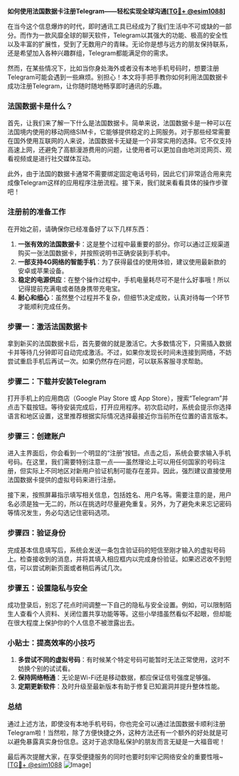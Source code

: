 **如何使用法国数据卡注册Telegram——轻松实现全球沟通[[TG💪+ @esim1088](https://t.me/s/esim1088)]**

在当今这个信息爆炸的时代，即时通讯工具已经成为了我们生活中不可或缺的一部分。而作为一款风靡全球的聊天软件，Telegram以其强大的功能、极高的安全性以及丰富的扩展性，受到了无数用户的青睐。无论你是想与远方的朋友保持联系，还是希望加入各种兴趣群组，Telegram都能满足你的需求。

然而，在某些情况下，比如当你身处海外或者没有本地手机号码时，想要注册Telegram可能会遇到一些麻烦。别担心！本文将手把手教你如何利用法国数据卡成功注册Telegram，让你随时随地畅享即时通讯的乐趣。

### 法国数据卡是什么？

首先，让我们来了解一下什么是法国数据卡。简单来说，法国数据卡是一种可以在法国境内使用的移动网络SIM卡，它能够提供稳定的上网服务。对于那些经常需要在国外使用互联网的人来说，法国数据卡无疑是一个非常实用的选择。它不仅支持高速上网，还避免了高额漫游费用的问题，让使用者可以更加自由地浏览网页、观看视频或是进行社交媒体互动。

此外，由于法国的数据卡通常不需要绑定固定电话号码，因此它们非常适合用来完成像Telegram这样的应用程序注册流程。接下来，我们就来看看具体的操作步骤吧！

### 注册前的准备工作

在开始之前，请确保你已经准备好了以下几样东西：

1. **一张有效的法国数据卡**：这是整个过程中最重要的部分。你可以通过正规渠道购买一张法国数据卡，并按照说明书正确安装到手机中。
2. **一部支持4G网络的智能手机**：为了获得最佳的使用体验，建议使用最新款的安卓或苹果设备。
3. **稳定的电源供应**：在整个操作过程中，手机电量耗尽可不是什么好事哦！所以记得提前充满电或者随身携带充电宝。
4. **耐心和细心**：虽然整个过程并不复杂，但细节决定成败，认真对待每一个环节才能顺利完成任务。

### 步骤一：激活法国数据卡

拿到新买的法国数据卡后，首先要做的就是激活它。大多数情况下，只需插入数据卡并等待几分钟即可自动完成激活。不过，如果你发现长时间未连接到网络，不妨尝试重启手机后再试一次。如果仍然存在问题，可以联系客服寻求帮助。

### 步骤二：下载并安装Telegram

打开手机上的应用商店（Google Play Store 或 App Store），搜索“Telegram”并点击下载按钮。等待安装完成后，打开应用程序。初次启动时，系统会提示你选择语言和地区设置，这里推荐根据实际情况选择最接近你当前所在位置的语言版本。

### 步骤三：创建账户

进入主界面后，你会看到一个明显的“注册”按钮。点击之后，系统会要求输入手机号码。在这里，我们需要特别注意一点——虽然理论上可以用任何国家的号码注册，但实际上不同地区对新用户验证机制可能存在差异。因此，强烈建议直接使用法国数据卡提供的虚拟号码来进行注册。

接下来，按照屏幕指示填写相关信息，包括姓名、用户名等。需要注意的是，用户名必须是独一无二的，所以在挑选时尽量避免重复。另外，为了避免未来忘记密码等情况发生，务必勾选记住密码选项。

### 步骤四：验证身份

完成基本信息填写后，系统会发送一条包含验证码的短信至刚才输入的虚拟号码上。检查接收到的消息，并将其填入相应框内以完成身份验证。如果迟迟收不到短信，可以尝试刷新页面或者稍后再试几次。

### 步骤五：设置隐私与安全

成功登录后，别忘了花点时间调整一下自己的隐私与安全设置。例如，可以限制陌生人查看个人资料、关闭位置共享功能等等。这些小举措虽然看似不起眼，但却能在很大程度上保护你的个人信息不被泄露出去。

### 小贴士：提高效率的小技巧

1. **多尝试不同的虚拟号码**：有时候某个特定号码可能暂时无法正常使用，这时不妨换个别的试试看。
2. **保持网络畅通**：无论是Wi-Fi还是移动数据，都应保证信号强度足够强。
3. **定期更新软件**：及时升级至最新版本有助于修复已知漏洞并提升整体性能。

### 总结

通过上述方法，即使没有本地手机号码，你也完全可以通过法国数据卡顺利注册Telegram啦！当然啦，除了方便快捷之外，这种方法还有一个额外的好处就是可以避免暴露真实身份信息。这对于追求隐私保护的朋友而言无疑是一大福音呢！

最后再次提醒大家，在享受便捷服务的同时也要时刻牢记网络安全的重要性哦~ [[TG💪+ @esim1088](https://t.me/s/esim1088) ![Image](https://i.postimg.cc/4NQfJmqS/Snipaste-2025-05-13-00-14-12.png)]